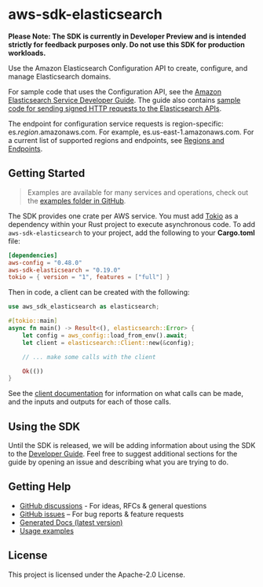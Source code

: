 # aws-sdk-elasticsearch

**Please Note: The SDK is currently in Developer Preview and is intended strictly for
feedback purposes only. Do not use this SDK for production workloads.**

Use the Amazon Elasticsearch Configuration API to create, configure, and manage Elasticsearch domains.

For sample code that uses the Configuration API, see the [Amazon Elasticsearch Service Developer Guide](https://docs.aws.amazon.com/elasticsearch-service/latest/developerguide/es-configuration-samples.html). The guide also contains [sample code for sending signed HTTP requests to the Elasticsearch APIs](https://docs.aws.amazon.com/elasticsearch-service/latest/developerguide/es-request-signing.html).

The endpoint for configuration service requests is region-specific: es._region_.amazonaws.com. For example, es.us-east-1.amazonaws.com. For a current list of supported regions and endpoints, see [Regions and Endpoints](http://docs.aws.amazon.com/general/latest/gr/rande.html#elasticsearch-service-regions).

## Getting Started

> Examples are available for many services and operations, check out the
> [examples folder in GitHub](https://github.com/awslabs/aws-sdk-rust/tree/main/examples).

The SDK provides one crate per AWS service. You must add [Tokio](https://crates.io/crates/tokio)
as a dependency within your Rust project to execute asynchronous code. To add `aws-sdk-elasticsearch` to
your project, add the following to your **Cargo.toml** file:

```toml
[dependencies]
aws-config = "0.48.0"
aws-sdk-elasticsearch = "0.19.0"
tokio = { version = "1", features = ["full"] }
```

Then in code, a client can be created with the following:

```rust
use aws_sdk_elasticsearch as elasticsearch;

#[tokio::main]
async fn main() -> Result<(), elasticsearch::Error> {
    let config = aws_config::load_from_env().await;
    let client = elasticsearch::Client::new(&config);

    // ... make some calls with the client

    Ok(())
}
```

See the [client documentation](https://docs.rs/aws-sdk-elasticsearch/latest/aws_sdk_elasticsearch/client/struct.Client.html)
for information on what calls can be made, and the inputs and outputs for each of those calls.

## Using the SDK

Until the SDK is released, we will be adding information about using the SDK to the
[Developer Guide](https://docs.aws.amazon.com/sdk-for-rust/latest/dg/welcome.html). Feel free to suggest
additional sections for the guide by opening an issue and describing what you are trying to do.

## Getting Help

* [GitHub discussions](https://github.com/awslabs/aws-sdk-rust/discussions) - For ideas, RFCs & general questions
* [GitHub issues](https://github.com/awslabs/aws-sdk-rust/issues/new/choose) – For bug reports & feature requests
* [Generated Docs (latest version)](https://awslabs.github.io/aws-sdk-rust/)
* [Usage examples](https://github.com/awslabs/aws-sdk-rust/tree/main/examples)

## License

This project is licensed under the Apache-2.0 License.

